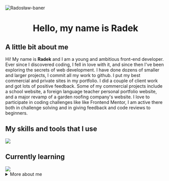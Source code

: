 ![Radosław-baner](https://user-images.githubusercontent.com/106437063/219445981-a4b8434f-512e-4304-aebd-84fa4d37ef84.png)

<h1 align='center'>Hello, my name is Radek</h1>
<h2>A little bit about me</h2>
<p>
 Hi! My name is <strong>Radek</strong> and I am a young and ambitious front-end developer. Ever since I discovered coding, I fell in love with it, and since then I've been exploring the secrets of web development. I have done dozens of smaller and larger projects, I commit all my work to github. I put my best commercial and private sites in my portfolio. I did a couple of client work and got lots of positive feedback. Some of my commercial projects include a school website, a foreign language teacher personal portfolio website, and a major revamp of a garden roofing company's website. I love to participate in coding challenges like like Frontend Mentor, I am active there both in challenge solving and in giving feedback and code reviews to beginners.
</p>
<h2>My skills and tools that I use</h2>
<img src="https://skillicons.dev/icons?i=react,js,ts,css,html,tailwind,scss,git,figma,bash,vscode" />
<h2>Currently learning</h2>
<img src="https://skillicons.dev/icons?i=linux" />
<details>
    <summary>More about me</summary>
    I am a second year student of English Philology on a practical profile. What does this mean in practice? This means that I have a wide range of competences from the basics of economics through project management to communication with the client. The moment when I discovered programming was a great breakthrough in my life. That was what drove me to action, to a thirst for knowledge. I still remember the magical feeling when I wrote my first line of code. Learning programming is like a sine wave, there are ups and downs and the feeling of being overwhelmed with the current multitude of languages, frameworks and libraries to learn can give you a headache. My passion and ambition and the most important thing, the discipline itself, keep pushing me forward in my journey to becoming a front-end developer.
</details>
